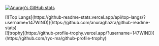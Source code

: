 [![Anurag's GitHub stats](https://github-readme-stats.vercel.app/api?username=147WIND&theme=radical)](https://github.com/anuraghazra/github-readme-stats)
<div>[![Top Langs](https://github-readme-stats.vercel.app/api/top-langs/?username=147WIND)](https://github.com/anuraghazra/github-readme-stats)</div>
[![trophy](https://github-profile-trophy.vercel.app/?username=147WIND)](https://github.com/ryo-ma/github-profile-trophy)

<!--
**147WIND/147WIND** is a ✨ _special_ ✨ repository because its `README.md` (this file) appears on your GitHub profile.

Here are some ideas to get you started:

- 🔭 I’m currently working on ...
- 🌱 I’m currently learning ...
- 👯 I’m looking to collaborate on ...
- 🤔 I’m looking for help with ...
- 💬 Ask me about ...
- 📫 How to reach me: ...
- 😄 Pronouns: ...
- ⚡ Fun fact: ...
-->
